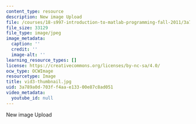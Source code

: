 ```yaml
---
content_type: resource
description: New image Upload
file: /courses/18-s997-introduction-to-matlab-programming-fall-2011/3a789a0d703ff4aae13300e87c8ad051_vid3-thumbnail.jpg
file_size: 33129
file_type: image/jpeg
image_metadata:
  caption: ''
  credit: ''
  image-alt: ''
learning_resource_types: []
license: https://creativecommons.org/licenses/by-nc-sa/4.0/
ocw_type: OCWImage
resourcetype: Image
title: vid3-thumbnail.jpg
uid: 3a789a0d-703f-f4aa-e133-00e87c8ad051
video_metadata:
  youtube_id: null
---
```

New image Upload